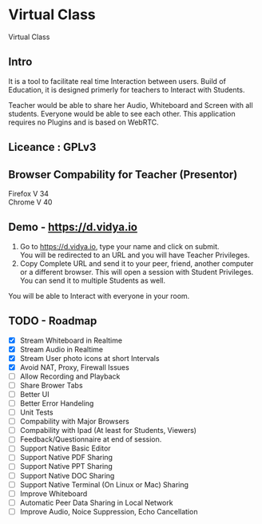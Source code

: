 # Virtual Class
Virtual Class

## Intro
It is a tool to facilitate real time Interaction between users. Build of Education, it is designed primerly for teachers to Interact with Students.

Teacher would be able to share her Audio, Whiteboard and Screen with all students. Everyone would be able to see each other. This application requires no Plugins and is based on WebRTC.

## Liceance : GPLv3

## Browser Compability for Teacher (Presentor)  
Firefox V 34  
Chrome V 40

## Demo - https://d.vidya.io
1. Go to https://d.vidya.io, type your name and click on submit.  
You will be redirected to an URL and you will have Teacher Privileges.  
2. Copy Complete URL and send it to your peer, friend, another computer or a different browser. 
This will open a session with Student Privileges. You can send it to multiple Students as well.

You will be able to Interact with everyone in your room. 

## TODO - Roadmap
- [x] Stream Whiteboard in Realtime
- [x] Stream Audio in Realtime
- [x] Stream User photo icons at short Intervals
- [x] Avoid NAT, Proxy, Firewall Issues
- [ ] Allow Recording and Playback
- [ ] Share Brower Tabs
- [ ] Better UI
- [ ] Better Error Handeling
- [ ] Unit Tests
- [ ] Compability with Major Browsers
- [ ] Compability with Ipad (At least for Students, Viewers)
- [ ] Feedback/Questionnaire at end of session.
- [ ] Support Native Basic Editor
- [ ] Support Native PDF Sharing
- [ ] Support Native PPT Sharing
- [ ] Support Native DOC Sharing
- [ ] Support Native Terminal (On Linux or Mac) Sharing
- [ ] Improve Whiteboard
- [ ] Automatic Peer Data Sharing in Local Network
- [ ] Improve Audio, Noice Suppression, Echo Cancellation
